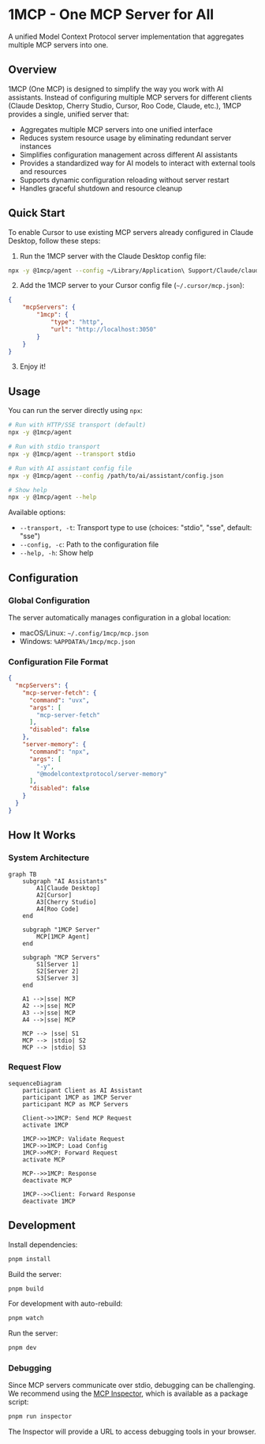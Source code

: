 # 1MCP - One MCP Server for All

A unified Model Context Protocol server implementation that aggregates multiple MCP servers into one.

## Overview

1MCP (One MCP) is designed to simplify the way you work with AI assistants. Instead of configuring multiple MCP servers for different clients (Claude Desktop, Cherry Studio, Cursor, Roo Code, Claude, etc.), 1MCP provides a single, unified server that:

- Aggregates multiple MCP servers into one unified interface
- Reduces system resource usage by eliminating redundant server instances
- Simplifies configuration management across different AI assistants
- Provides a standardized way for AI models to interact with external tools and resources
- Supports dynamic configuration reloading without server restart
- Handles graceful shutdown and resource cleanup

## Quick Start

To enable Cursor to use existing MCP servers already configured in Claude Desktop, follow these steps:

1. Run the 1MCP server with the Claude Desktop config file:
```bash
npx -y @1mcp/agent --config ~/Library/Application\ Support/Claude/claude_desktop_config.json
```

2. Add the 1MCP server to your Cursor config file (`~/.cursor/mcp.json`):
```json
{
    "mcpServers": {
        "1mcp": {
            "type": "http",
            "url": "http://localhost:3050"
        }
    }
}
```

3. Enjoy it!

## Usage

You can run the server directly using `npx`:

```bash
# Run with HTTP/SSE transport (default)
npx -y @1mcp/agent

# Run with stdio transport
npx -y @1mcp/agent --transport stdio

# Run with AI assistant config file
npx -y @1mcp/agent --config /path/to/ai/assistant/config.json

# Show help
npx -y @1mcp/agent --help
```

Available options:
- `--transport, -t`: Transport type to use (choices: "stdio", "sse", default: "sse")
- `--config, -c`: Path to the configuration file
- `--help, -h`: Show help

## Configuration

### Global Configuration

The server automatically manages configuration in a global location:

- macOS/Linux: `~/.config/1mcp/mcp.json`
- Windows: `%APPDATA%/1mcp/mcp.json`

### Configuration File Format

```json
{
  "mcpServers": {
    "mcp-server-fetch": {
      "command": "uvx",
      "args": [
        "mcp-server-fetch"
      ],
      "disabled": false
    },
    "server-memory": {
      "command": "npx",
      "args": [
        "-y",
        "@modelcontextprotocol/server-memory"
      ],
      "disabled": false
    }
  }
}
```

## How It Works

### System Architecture

```mermaid
graph TB
    subgraph "AI Assistants"
        A1[Claude Desktop]
        A2[Cursor]
        A3[Cherry Studio]
        A4[Roo Code]
    end

    subgraph "1MCP Server"
        MCP[1MCP Agent]
    end

    subgraph "MCP Servers"
        S1[Server 1]
        S2[Server 2]
        S3[Server 3]
    end

    A1 -->|sse| MCP
    A2 -->|sse| MCP
    A3 -->|sse| MCP
    A4 -->|sse| MCP

    MCP --> |sse| S1
    MCP --> |stdio| S2
    MCP --> |stdio| S3
```

### Request Flow

```mermaid
sequenceDiagram
    participant Client as AI Assistant
    participant 1MCP as 1MCP Server
    participant MCP as MCP Servers

    Client->>1MCP: Send MCP Request
    activate 1MCP

    1MCP->>1MCP: Validate Request
    1MCP->>1MCP: Load Config
    1MCP->>MCP: Forward Request
    activate MCP

    MCP-->>1MCP: Response
    deactivate MCP

    1MCP-->>Client: Forward Response
    deactivate 1MCP
```

## Development

Install dependencies:
```bash
pnpm install
```

Build the server:
```bash
pnpm build
```

For development with auto-rebuild:
```bash
pnpm watch
```

Run the server:
```bash
pnpm dev
```

### Debugging

Since MCP servers communicate over stdio, debugging can be challenging. We recommend using the [MCP Inspector](https://github.com/modelcontextprotocol/inspector), which is available as a package script:

```bash
pnpm run inspector
```

The Inspector will provide a URL to access debugging tools in your browser.

